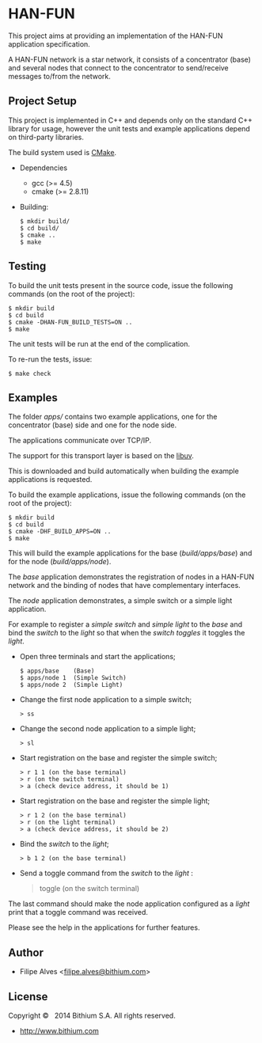 # HAN-FUN

This project aims at providing an implementation of the HAN-FUN application specification.

A HAN-FUN network is a star network, it consists of a concentrator (base) and several nodes that
connect to the concentrator to send/receive messages to/from the network.

## Project Setup

This project is implemented in C++ and depends only on the standard C++ library for usage, however
the unit tests and example applications depend on third-party libraries.

The build system used is [CMake](http://www.cmake.org/).

* Dependencies

  * gcc (>= 4.5)
  * cmake (>= 2.8.11)

* Building:

      $ mkdir build/
      $ cd build/
      $ cmake ..
      $ make

## Testing

To build the unit tests present in the source code, issue the following commands
(on the root of the project):

    $ mkdir build
    $ cd build
    $ cmake -DHAN-FUN_BUILD_TESTS=ON ..
    $ make

The unit tests will be run at the end of the complication.

To re-run the tests, issue:

    $ make check

## Examples

The folder _apps/_ contains two example applications, one for the concentrator (base) side and one
for the node side.

The applications communicate over TCP/IP.

The support for this transport layer is based on the [libuv](https://github.com/joyent/libuv).

This is downloaded and build automatically when building the example applications is requested.

To build the example applications, issue the following commands (on the root of the project):

    $ mkdir build
    $ cd build
    $ cmake -DHF_BUILD_APPS=ON ..
    $ make

This will build the example applications for the base (_build/apps/base_) and for
the node (_build/apps/node_).

The *base* application demonstrates the registration of nodes in a HAN-FUN network and the binding
of nodes that have complementary interfaces.

The *node* application demonstrates, a simple switch or a simple light application.

For example to register a _simple switch_ and _simple light_ to the _base_ and bind the _switch_ to
the _light_ so that when the _switch toggles_ it toggles the _light_.

 * Open three terminals and start the applications;

       $ apps/base    (Base)
       $ apps/node 1  (Simple Switch)
       $ apps/node 2  (Simple Light)

 * Change the first node application to a simple switch;

       > ss

 * Change the second node application to a simple light;

       > sl

 * Start registration on the base and register the simple switch;

       > r 1 1 (on the base terminal)
       > r (on the switch terminal)
       > a (check device address, it should be 1)

 * Start registration on the base and register the simple light;

       > r 1 2 (on the base terminal)
       > r (on the light terminal)
       > a (check device address, it should be 2)

 * Bind the _switch_ to the _light_;

       > b 1 2 (on the base terminal)

  * Send a toggle command from the _switch_ to the _light_ :

       > toggle (on the switch terminal)

The last command should make the node application configured as a _light_ print that a
toggle command was received.

Please see the help in the applications for further features.

## Author

 * Filipe Alves <<filipe.alves@bithium.com>>

## License

Copyright &copy; &nbsp; 2014 Bithium S.A. All rights reserved.

 * http://www.bithium.com
